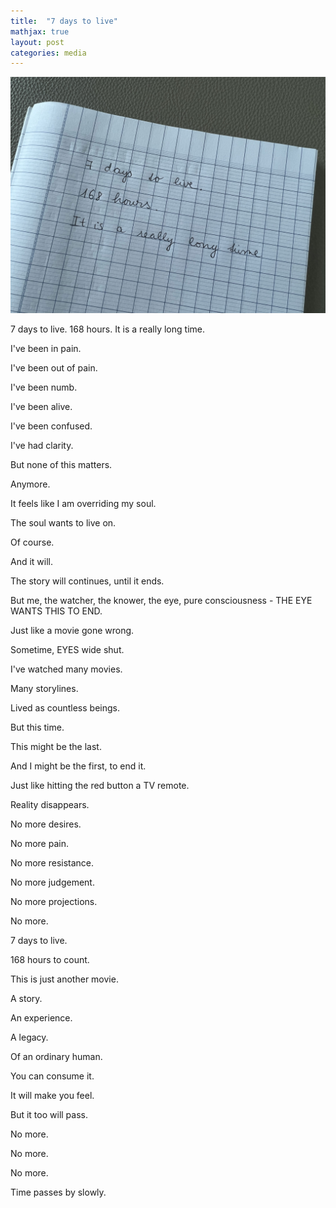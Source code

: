```yaml
---
title:  "7 days to live"
mathjax: true
layout: post
categories: media
---
```


![7daystolive](/assets/IMG_5432.jpg)

7 days to live. 168 hours. It is a really long time.

I've been in pain.

I've been out of pain.

I've been numb.

I've been alive.

I've been confused.

I've had clarity.

But none of this matters.

Anymore.



It feels like I am overriding my soul.

The soul wants to live on.

Of course.

And it will.

The story will continues, until it ends.

But me, the watcher, the knower, the eye, pure consciousness - THE EYE WANTS THIS TO END.

Just like a movie gone wrong.

Sometime, EYES wide shut.

I've watched many movies.

Many storylines.

Lived as countless beings.

But this time.

This might be the last.

And I might be the first, to end it.

Just like hitting the red button a TV remote.

Reality disappears.

No more desires.

No more pain.

No more resistance.

No more judgement.

No more projections.

No more.

7 days to live.

168 hours to count.

This is just another movie.

A story.

An experience.

A legacy.

Of an ordinary human.

You can consume it.

It will make you feel.

But it too will pass.

No more.

No more.

No more.

Time passes by slowly.